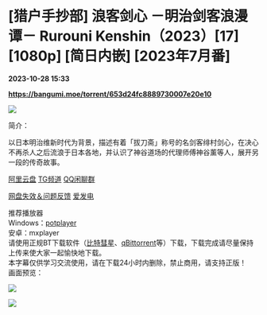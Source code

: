 # [猎户手抄部] 浪客剑心 －明治剑客浪漫谭－ Rurouni Kenshin（2023）[17] [1080p] [简日内嵌] [2023年7月番]

**2023-10-28 15:33**

**https://bangumi.moe/torrent/653d24fc8889730007e20e10**

![](https://i2.100024.xyz/2023/07/07/zlbp5v.webp)

简介：

以日本明治维新时代为背景，描述有着「拔刀斋」称号的名剑客绯村剑心，在决心不再杀人之后流浪于日本各地，并认识了神谷道场的代理师傅神谷薰等人，展开另一段的传奇故事。

[阿里云盘](https://www.aliyundrive.com/s/QYw5ycioNx1) [TG频道](https://t.me/+7H24kZLhIqoyMjk1) [QQ闲聊群](https://jq.qq.com/?_wv=1027&k=Svfa0KHD)

[网盘失效＆问题反馈](http://orion-origin.ysepan.com/) [爱发电](https://afdian.net/a/orionorigin)  

推荐播放器  
Windows：[potplayer](http://www.potplayercn.com/download)  
安卓：mxplayer  
请使用正规BT下载软件（[比特彗星](https://tieba.baidu.com/p/8464349561)、[qBittorrent](https://github.com/qbittorrent/qBittorrent)等）下载，下载完成请尽量保持上传来使大家一起愉快地下载。  
本字幕仅供学习交流使用，请在下载24小时内删除，禁止商用，请支持正版！  
画面预览：

![](https://s3.bmp.ovh/imgs/2023/10/28/fbbeb1ca33f1b501.png)  

![](https://s3.bmp.ovh/imgs/2023/10/28/ac82eaa2d4aeebb7.png)